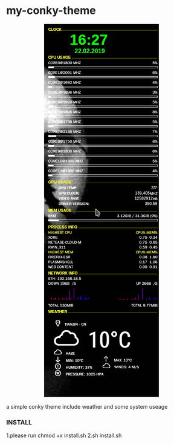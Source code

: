 # my-conky-theme

<p align=center><img src="https://raw.githubusercontent.com/ogre25/my-conky-theme/master/img/1.png"></p>

a simple conky theme include weather and some system useage
  
### INSTALL
1.please run chmod +x install.sh
2.sh install.sh
